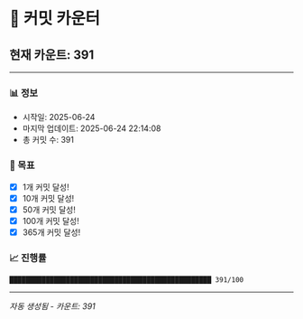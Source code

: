 # 🔢 커밋 카운터

## 현재 카운트: 391

---

### 📊 정보
- 시작일: 2025-06-24
- 마지막 업데이트: 2025-06-24 22:14:08
- 총 커밋 수: 391

### 🎯 목표
- [x] 1개 커밋 달성!
- [x] 10개 커밋 달성!
- [x] 50개 커밋 달성!
- [x] 100개 커밋 달성!
- [x] 365개 커밋 달성!

### 📈 진행률
```
██████████████████████████████████████████████████ 391/100
```

---
*자동 생성됨 - 카운트: 391*
